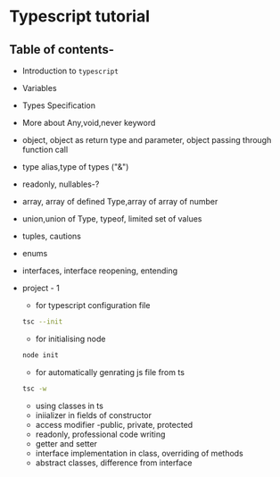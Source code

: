 # Typescript tutorial

## Table of contents-

- Introduction to `typescript`
- Variables
- Types Specification
- More about Any,void,never keyword
- object, object as return type and parameter, object passing through function call
- type alias,type of types ("&")
- readonly, nullables-?
- array, array of defined Type,array of array of number
- union,union of Type, typeof, limited set of values
- tuples, cautions
- enums
- interfaces, interface reopening, entending

- project - 1
    * for typescript configuration file

    ```sh 
    tsc --init
    ```
    
    * for initialising node

    ```sh 
    node init
    ```
    
    * for automatically genrating js file from ts

    ```sh 
    tsc -w
    ```

    * using classes in ts
    * iniializer in fields of constructor
    * access modifier -public, private, protected
    * readonly, professional code writing
    * getter and setter
    * interface implementation in class, overriding of methods
    * abstract classes, difference from interface
